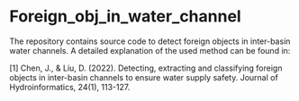 # Foreign_obj_in_water_channel
The repository contains source code to detect foreign objects in inter-basin water channels. A detailed explanation of the used method can be found in:

[1] Chen, J., & Liu, D. (2022). Detecting, extracting and classifying foreign objects in inter-basin channels to ensure water supply safety. Journal of Hydroinformatics, 24(1), 113-127.
